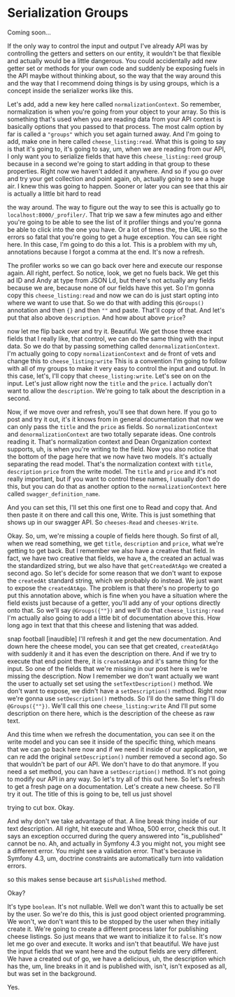 # Serialization Groups

Coming soon...

If the only way to control the input and output I've already API was by controlling
the getters and setters on our entity, it wouldn't be that flexible and actually
would be a little dangerous. You could accidentally add new getter set or methods for
your own code and suddenly be exposing fuels in the API maybe without thinking about,
so the way that the way around this and the way that I recommend doing things is by
using groups, which is a concept inside the serializer works like this.

Let's add, add a new key here called `normalizationContext`. So remember,
normalization is when you're going from your object to your array. So this is
something that's used when you are reading data from your API context is basically
options that you passed to that process. The most calm option by far is called a
`"groups"` which you set again turned away. And I'm going to add, make one in here called
`cheese_listing:read`. What this is going to say is that it's going to,
it's going to say, um, when we are reading from our API, I only want you to serialize
fields that have this `cheese_listing:reed` group because in a second we're
going to start adding in that group to these properties. Right now we haven't added
it anywhere. And so if you go over and try your get collection and point again, oh,
actually going to see a huge air. I knew this was going to happen. Sooner or later
you can see that this air is actually a little bit hard to read

the way around. The way to figure out the way to see this is actually go to 
`localhost:8000/_profiler/`. That trip we saw a few minutes ago and either you're going to
be able to see the list of it profiler things and you're gonna be able to click into
the one you have. Or a lot of times the, the URL is so the errors so fatal that
you're going to get a huge exception. You can see right here. In this case, I'm going
to do this a lot. This is a problem with my uh, annotations because I forgot a comma
at the end. It's now a refresh.

The profiler works so we can go back over here and execute our response again. All
right, perfect. So notice, look, we get no fuels back. We get this ad ID and Andy at
type from JSON Ld, but there's not actually any fields because we are, because none
of our fields have this yet. So I'm gonna copy this `cheese_listing:read` and
now we can do is just start opting into where we want to use that. So we do that with
adding this `@Groups()` annotation and then `{}` and then `""` and paste. That'll 
copy of that. And let's put that also above `description`.
And how about above `price`?

now let me flip back over and try it. Beautiful. We get those three exact fields that
I really like, that control, we can do the same thing with the input data. So we do
that by passing something called `denormalizationContext`. I'm actually going to
copy `normalizationContext` and `de` front of vets and change this to `cheese_listing:write`
This is a convention I'm going to follow with all of my groups to make
it very easy to control the input and output. In this case, let's, I'll copy that
`cheese_listing:write`. Let's see on on the input. Let's just allow right now the
`title` and the `price`. I actually don't want to allow the `description`. We're going to
talk about the description in a second.

Now, if we move over and refresh, you'll see that down here. If you go to post and
try it out, it's it knows from in general documentation that now we can only pass the
`title` and the `price` as fields. So `normalizationContext` and `denormalizationContext`
are two totally separate ideas. One controls reading it. That's normalization context
and Dean Organization context supports, uh, is when you're writing to the field. Now
you also notice that the bottom of the page here that we now have two models. It's
actually separating the read model. That's the normalization context with `title`,
`description` `price` from the write model. The `title` and `price` and it's not really
important, but if you want to control these names, I usually don't do this, but you
can do that as another option to the `normalizationContext` here called 
`swagger_definition_name`.

And you can set this, I'll set this one first one to Read and copy that.
And then paste it on there and call this one, Write. This is just something that
shows up in our swagger API. So `cheeses-Read` and `cheeses-Write`.

Okay. So, um, we're missing a couple of fields here though. So first of all, when we
read something, we get `title`, `description` and `price`, what we're getting to get back.
But I remember we also have a creative that field. In fact, we have two creative that
fields, we have a, the created an actual was the standardized string, but we also
have that `getCreatedAtAgo` we created a second ago. So let's decide for some
reason that we don't want to expose the `createdAt` standard string, which we probably
do instead. We just want to expose the `createdAtAgo`. The problem is that
there's no property to go put this annotation above, which is fine when you have a
situation where the field exists just because of a getter, you'll add any of your
options directly onto that. So we'll say `@Groups({""})` and we'll do that 
`cheese_listing:read` I'm actually also going to add a little bit of documentation
above this. How long ago in text that that this cheese and listening that was added.

snap football [inaudible] I'll refresh it and get the new documentation. And down
here the cheese model, you can see that get created, `createdAtAgo` with suddenly it
and it has even the description on there. And if we try to execute that end point
there, it is `createdAtAgo` and it's same thing for the input. So one of the
fields that we're missing in our post here is we're missing the description. Now I
remember we don't want actually we want the user to actually set set using the 
`setTextDescription()` method. We don't want to expose, we didn't have a `setDescription()`
method. Right now we're gonna use `setDescription()` methods. So I'll do the same thing
I'll do `@Groups({""})`. We'll call this one `cheese_listing:write` And I'll put some
description on there here, which is the description of the cheese as raw text.

And this time when we refresh the documentation, you can see it on the write model
and you can see it inside of the specific thing, which means that we can go back here
now and if we need it inside of our application, we can re add the original 
`setDescription()` number removed a second ago. So that wouldn't be part of our API. We
don't have to do that anymore. If you need a set method, you can have a 
`setDescription()` method. It's not going to modify our API in any way. So let's try all of
this out here. So let's refresh to get a fresh page on a documentation. Let's create
a new cheese. So I'll try it out. The title of this is going to be, tell us just
shovel

trying to cut box. Okay.

And why don't we take advantage of that. A line break thing inside of our text
description. All right, hit execute and Whoa, 500 error, check this out. It says an
exception occurred during the query answered into "is_published" cannot be no. Ah, and
actually in Symfony 4.3 you might not, you might see a different error. You might see a
validation error. That's because in Symfony 4.3, um, doctrine constraints are
automatically turn into validation errors.

so this makes sense because art `$isPublished` method.

Okay?

It's type `boolean`. It's not nullable. Well we don't want this to actually be set by
the user. So we're do this, this is just good object oriented programming. We won't,
we don't want this to be stopped by the user when they initially create it. We're
going to create a different process later for publishing cheese listings. So just
means that we want to initialize it to `false`. It's now let me go over and execute. It
works and isn't that beautiful. We have just the input fields that we want here and
the output fields are very different. We have a created out of go, we have a
delicious, uh, the description which has the, um, line breaks in it and is published
with, isn't, isn't exposed as all, but was set in the background.

Yes.